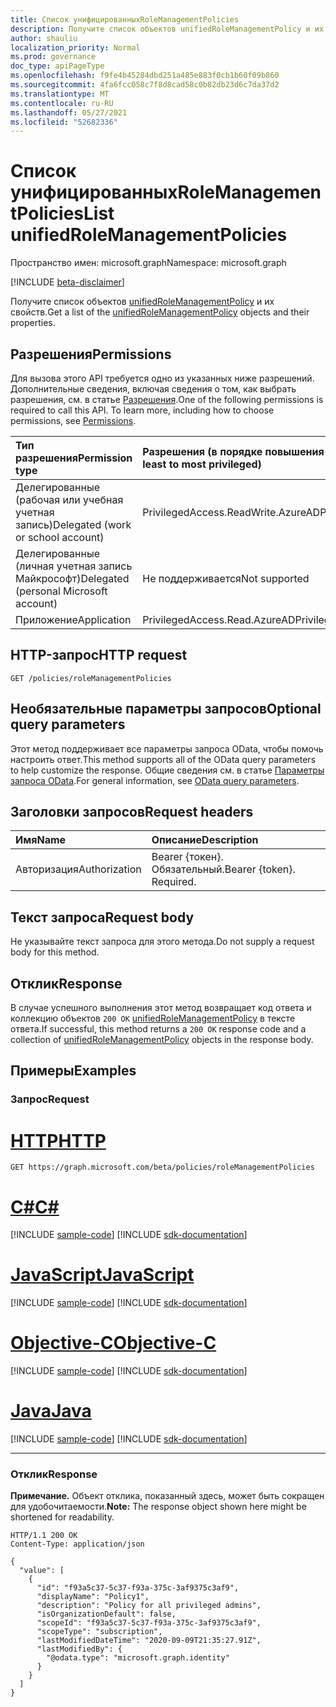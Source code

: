 ```yaml
---
title: Список унифицированныхRoleManagementPolicies
description: Получите список объектов unifiedRoleManagementPolicy и их свойств.
author: shauliu
localization_priority: Normal
ms.prod: governance
doc_type: apiPageType
ms.openlocfilehash: f9fe4b45284dbd251a485e883f0cb1b60f09b860
ms.sourcegitcommit: 4fa6fcc058c7f8d8cad58c0b82db23d6c7da37d2
ms.translationtype: MT
ms.contentlocale: ru-RU
ms.lasthandoff: 05/27/2021
ms.locfileid: "52682336"
---
```

# <a name="list-unifiedrolemanagementpolicies"></a><span data-ttu-id="e1a5a-103">Список унифицированныхRoleManagementPolicies</span><span class="sxs-lookup"><span data-stu-id="e1a5a-103">List unifiedRoleManagementPolicies</span></span>
<span data-ttu-id="e1a5a-104">Пространство имен: microsoft.graph</span><span class="sxs-lookup"><span data-stu-id="e1a5a-104">Namespace: microsoft.graph</span></span>

[!INCLUDE [beta-disclaimer](../../includes/beta-disclaimer.md)]

<span data-ttu-id="e1a5a-105">Получите список объектов [unifiedRoleManagementPolicy](../resources/unifiedrolemanagementpolicy.md) и их свойств.</span><span class="sxs-lookup"><span data-stu-id="e1a5a-105">Get a list of the [unifiedRoleManagementPolicy](../resources/unifiedrolemanagementpolicy.md) objects and their properties.</span></span>

## <a name="permissions"></a><span data-ttu-id="e1a5a-106">Разрешения</span><span class="sxs-lookup"><span data-stu-id="e1a5a-106">Permissions</span></span>
<span data-ttu-id="e1a5a-p101">Для вызова этого API требуется одно из указанных ниже разрешений. Дополнительные сведения, включая сведения о том, как выбрать разрешения, см. в статье [Разрешения](/graph/permissions-reference).</span><span class="sxs-lookup"><span data-stu-id="e1a5a-p101">One of the following permissions is required to call this API. To learn more, including how to choose permissions, see [Permissions](/graph/permissions-reference).</span></span>

|<span data-ttu-id="e1a5a-109">Тип разрешения</span><span class="sxs-lookup"><span data-stu-id="e1a5a-109">Permission type</span></span>|<span data-ttu-id="e1a5a-110">Разрешения (в порядке повышения привилегий)</span><span class="sxs-lookup"><span data-stu-id="e1a5a-110">Permissions (from least to most privileged)</span></span>|
|:---|:---|
|<span data-ttu-id="e1a5a-111">Делегированные (рабочая или учебная учетная запись)</span><span class="sxs-lookup"><span data-stu-id="e1a5a-111">Delegated (work or school account)</span></span>|<span data-ttu-id="e1a5a-112">PrivilegedAccess.ReadWrite.AzureAD</span><span class="sxs-lookup"><span data-stu-id="e1a5a-112">PrivilegedAccess.ReadWrite.AzureAD</span></span>|
|<span data-ttu-id="e1a5a-113">Делегированные (личная учетная запись Майкрософт)</span><span class="sxs-lookup"><span data-stu-id="e1a5a-113">Delegated (personal Microsoft account)</span></span>|<span data-ttu-id="e1a5a-114">Не поддерживается</span><span class="sxs-lookup"><span data-stu-id="e1a5a-114">Not supported</span></span>|
|<span data-ttu-id="e1a5a-115">Приложение</span><span class="sxs-lookup"><span data-stu-id="e1a5a-115">Application</span></span>|<span data-ttu-id="e1a5a-116">PrivilegedAccess.Read.AzureAD</span><span class="sxs-lookup"><span data-stu-id="e1a5a-116">PrivilegedAccess.Read.AzureAD</span></span>|

## <a name="http-request"></a><span data-ttu-id="e1a5a-117">HTTP-запрос</span><span class="sxs-lookup"><span data-stu-id="e1a5a-117">HTTP request</span></span>

<!-- {
  "blockType": "ignored"
}
-->
``` http
GET /policies/roleManagementPolicies
```

## <a name="optional-query-parameters"></a><span data-ttu-id="e1a5a-118">Необязательные параметры запросов</span><span class="sxs-lookup"><span data-stu-id="e1a5a-118">Optional query parameters</span></span>
<span data-ttu-id="e1a5a-119">Этот метод поддерживает все параметры запроса OData, чтобы помочь настроить ответ.</span><span class="sxs-lookup"><span data-stu-id="e1a5a-119">This method supports all of the OData query parameters to help customize the response.</span></span> <span data-ttu-id="e1a5a-120">Общие сведения см. в статье [Параметры запроса OData](/graph/query-parameters).</span><span class="sxs-lookup"><span data-stu-id="e1a5a-120">For general information, see [OData query parameters](/graph/query-parameters).</span></span>

## <a name="request-headers"></a><span data-ttu-id="e1a5a-121">Заголовки запросов</span><span class="sxs-lookup"><span data-stu-id="e1a5a-121">Request headers</span></span>
|<span data-ttu-id="e1a5a-122">Имя</span><span class="sxs-lookup"><span data-stu-id="e1a5a-122">Name</span></span>|<span data-ttu-id="e1a5a-123">Описание</span><span class="sxs-lookup"><span data-stu-id="e1a5a-123">Description</span></span>|
|:---|:---|
|<span data-ttu-id="e1a5a-124">Авторизация</span><span class="sxs-lookup"><span data-stu-id="e1a5a-124">Authorization</span></span>|<span data-ttu-id="e1a5a-p103">Bearer {токен}. Обязательный.</span><span class="sxs-lookup"><span data-stu-id="e1a5a-p103">Bearer {token}. Required.</span></span>|

## <a name="request-body"></a><span data-ttu-id="e1a5a-127">Текст запроса</span><span class="sxs-lookup"><span data-stu-id="e1a5a-127">Request body</span></span>
<span data-ttu-id="e1a5a-128">Не указывайте текст запроса для этого метода.</span><span class="sxs-lookup"><span data-stu-id="e1a5a-128">Do not supply a request body for this method.</span></span>

## <a name="response"></a><span data-ttu-id="e1a5a-129">Отклик</span><span class="sxs-lookup"><span data-stu-id="e1a5a-129">Response</span></span>

<span data-ttu-id="e1a5a-130">В случае успешного выполнения этот метод возвращает код ответа и коллекцию объектов `200 OK` [unifiedRoleManagementPolicy](../resources/unifiedrolemanagementpolicy.md) в тексте ответа.</span><span class="sxs-lookup"><span data-stu-id="e1a5a-130">If successful, this method returns a `200 OK` response code and a collection of [unifiedRoleManagementPolicy](../resources/unifiedrolemanagementpolicy.md) objects in the response body.</span></span>

## <a name="examples"></a><span data-ttu-id="e1a5a-131">Примеры</span><span class="sxs-lookup"><span data-stu-id="e1a5a-131">Examples</span></span>

### <a name="request"></a><span data-ttu-id="e1a5a-132">Запрос</span><span class="sxs-lookup"><span data-stu-id="e1a5a-132">Request</span></span>

# <a name="http"></a>[<span data-ttu-id="e1a5a-133">HTTP</span><span class="sxs-lookup"><span data-stu-id="e1a5a-133">HTTP</span></span>](#tab/http)
<!-- {
  "blockType": "request",
  "name": "list_unifiedrolemanagementpolicy"
}
-->
``` http
GET https://graph.microsoft.com/beta/policies/roleManagementPolicies
```
# <a name="c"></a>[<span data-ttu-id="e1a5a-134">C#</span><span class="sxs-lookup"><span data-stu-id="e1a5a-134">C#</span></span>](#tab/csharp)
[!INCLUDE [sample-code](../includes/snippets/csharp/list-unifiedrolemanagementpolicy-csharp-snippets.md)]
[!INCLUDE [sdk-documentation](../includes/snippets/snippets-sdk-documentation-link.md)]

# <a name="javascript"></a>[<span data-ttu-id="e1a5a-135">JavaScript</span><span class="sxs-lookup"><span data-stu-id="e1a5a-135">JavaScript</span></span>](#tab/javascript)
[!INCLUDE [sample-code](../includes/snippets/javascript/list-unifiedrolemanagementpolicy-javascript-snippets.md)]
[!INCLUDE [sdk-documentation](../includes/snippets/snippets-sdk-documentation-link.md)]

# <a name="objective-c"></a>[<span data-ttu-id="e1a5a-136">Objective-C</span><span class="sxs-lookup"><span data-stu-id="e1a5a-136">Objective-C</span></span>](#tab/objc)
[!INCLUDE [sample-code](../includes/snippets/objc/list-unifiedrolemanagementpolicy-objc-snippets.md)]
[!INCLUDE [sdk-documentation](../includes/snippets/snippets-sdk-documentation-link.md)]

# <a name="java"></a>[<span data-ttu-id="e1a5a-137">Java</span><span class="sxs-lookup"><span data-stu-id="e1a5a-137">Java</span></span>](#tab/java)
[!INCLUDE [sample-code](../includes/snippets/java/list-unifiedrolemanagementpolicy-java-snippets.md)]
[!INCLUDE [sdk-documentation](../includes/snippets/snippets-sdk-documentation-link.md)]

---



### <a name="response"></a><span data-ttu-id="e1a5a-138">Отклик</span><span class="sxs-lookup"><span data-stu-id="e1a5a-138">Response</span></span>
<span data-ttu-id="e1a5a-139">**Примечание.** Объект отклика, показанный здесь, может быть сокращен для удобочитаемости.</span><span class="sxs-lookup"><span data-stu-id="e1a5a-139">**Note:** The response object shown here might be shortened for readability.</span></span>
<!-- {
  "blockType": "response",
  "truncated": true,
  "@odata.type": "Collection(microsoft.graph.unifiedRoleManagementPolicy)"
}
-->
``` http
HTTP/1.1 200 OK
Content-Type: application/json

{
  "value": [
    {
      "id": "f93a5c37-5c37-f93a-375c-3af9375c3af9",
      "displayName": "Policy1",
      "description": "Policy for all privileged admins",
      "isOrganizationDefault": false,
      "scopeId": "f93a5c37-5c37-f93a-375c-3af9375c3af9",
      "scopeType": "subscription",
      "lastModifiedDateTime": "2020-09-09T21:35:27.91Z",
      "lastModifiedBy": {
        "@odata.type": "microsoft.graph.identity"
      }
    }
  ]
}
```

